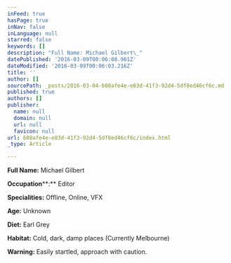 ```yaml
---
inFeed: true
hasPage: true
inNav: false
inLanguage: null
starred: false
keywords: []
description: "Full Name: Michael Gilbert\_"
datePublished: '2016-03-09T00:06:08.961Z'
dateModified: '2016-03-09T00:06:03.216Z'
title: ''
author: []
sourcePath: _posts/2016-03-04-608afe4e-e83d-41f3-92d4-5df8ed46cf6c.md
published: true
authors: []
publisher:
  name: null
  domain: null
  url: null
  favicon: null
url: 608afe4e-e83d-41f3-92d4-5df8ed46cf6c/index.html
_type: Article

---
```

**Full Name:** Michael Gilbert 

**Occupation****:** Editor 

**Specialities:** Offline, Online, VFX 

**Age:** Unknown 

**Diet:** Earl Grey 

**Habitat:** Cold, dark, damp places (Currently Melbourne)

**Warning:** Easily startled, approach with caution.
